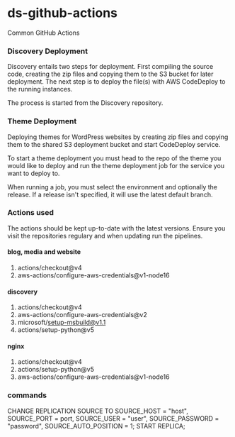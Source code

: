# ds-github-actions
Common GitHub Actions
### Discovery Deployment
Discovery entails two steps for deployment. First compiling the source code, creating the zip files and copying them to the S3 bucket for later deployment.
The next step is to deploy the file(s) with AWS CodeDeploy to the running instances.

The process is started from the Discovery repository.

### Theme Deployment
Deploying themes for WordPress websites by creating zip files and copying them to the shared S3 deployment bucket and start CodeDeploy service.  

To start a theme deployment you must head to the repo of the theme you would like to deploy and run the theme deployment job for the service you want to deploy to.

When running a job, you must select the environment and optionally the release. If a release isn't specified, it will use the latest default branch.

### Actions used
The actions should be kept up-to-date with the latest versions. Ensure you visit the repositories regulary and when updating run the pipelines.
#### blog, media and website
1) actions/checkout@v4
2) aws-actions/configure-aws-credentials@v1-node16
#### discovery
1) actions/checkout@v4
2) aws-actions/configure-aws-credentials@v2
3) microsoft/setup-msbuild@v1.1
4) actions/setup-python@v5
#### nginx
1) actions/checkout@v4
2) actions/setup-python@v5
3) aws-actions/configure-aws-credentials@v1-node16

### commands
CHANGE REPLICATION SOURCE TO SOURCE_HOST = "host", SOURCE_PORT = port, SOURCE_USER = "user", SOURCE_PASSWORD = "password", SOURCE_AUTO_POSITION = 1;
START REPLICA;
